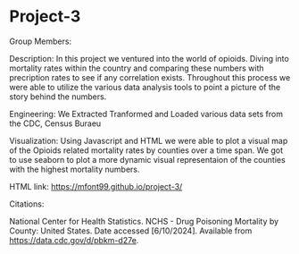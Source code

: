 # Project-3
Group Members: 

Description: In this project we ventured into the world of opioids. Diving into mortality rates within the country and comparing these numbers with precription rates to see if any correlation exists. Throughout this process we were able to utilize the various data analysis tools to point a picture of the story behind the numbers. 

Engineering: We Extracted Tranformed and Loaded various data sets from the CDC, Census Buraeu  


Visualization: Using Javascript and HTML we were able to plot a visual map of the Opioids related mortality rates by counties over a time span. We got to use seaborn to plot a more dynamic visual representaion of the counties with the highest mortality numbers.  

HTML link: https://mfont99.github.io/project-3/


Citations:

National Center for Health Statistics. NCHS - Drug Poisoning Mortality by County: United States. Date accessed [6/10/2024]. Available from https://data.cdc.gov/d/pbkm-d27e.
